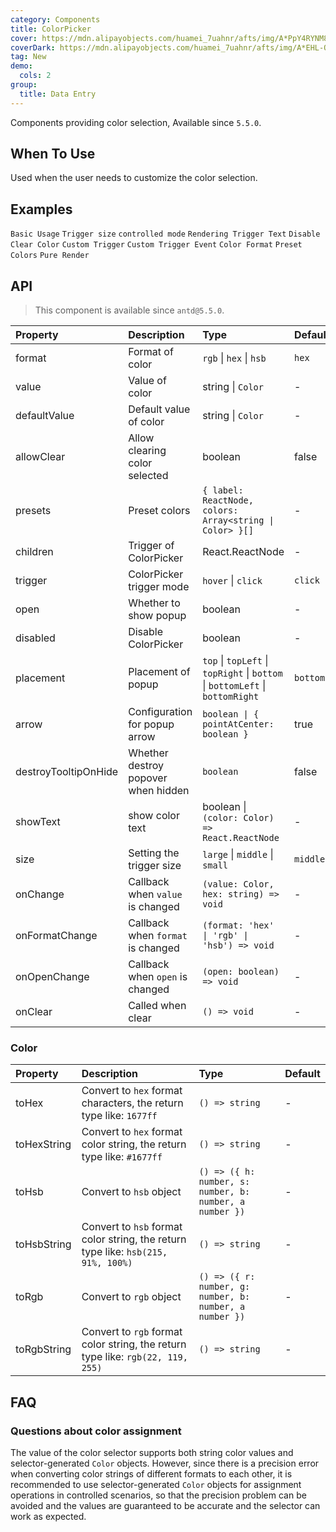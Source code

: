 ```yaml
---
category: Components
title: ColorPicker
cover: https://mdn.alipayobjects.com/huamei_7uahnr/afts/img/A*PpY4RYNM8UcAAAAAAAAAAAAADrJ8AQ/original
coverDark: https://mdn.alipayobjects.com/huamei_7uahnr/afts/img/A*EHL-QYJofZsAAAAAAAAAAAAADrJ8AQ/original
tag: New
demo:
  cols: 2
group:
  title: Data Entry
---
```


Components providing color selection, Available since `5.5.0`.

## When To Use

Used when the user needs to customize the color selection.

## Examples

<!-- prettier-ignore -->
<code src="./demo/base.tsx">Basic Usage</code>
<code src="./demo/size.tsx">Trigger size</code>
<code src="./demo/controlled.tsx">controlled mode</code>
<code src="./demo/text-render.tsx">Rendering Trigger Text</code>
<code src="./demo/disabled.tsx">Disable</code>
<code src="./demo/allowClear.tsx">Clear Color</code>
<code src="./demo/trigger.tsx">Custom Trigger</code>
<code src="./demo/trigger-event.tsx">Custom Trigger Event</code>
<code src="./demo/format.tsx">Color Format</code>
<code src="./demo/presets.tsx">Preset Colors</code>
<code src="./demo/pure-panel.tsx" debug>Pure Render</code>

## API

> This component is available since `antd@5.5.0`.

<!-- prettier-ignore -->
| Property | Description | Type | Default | Version |
| :-- | :-- | :-- | :-- | :-- |
| format | Format of color | `rgb` \| `hex` \| `hsb` | `hex` | |
| value | Value of color | string \| `Color` | - | |
| defaultValue | Default value of color | string \| `Color` | - | |
| allowClear | 	Allow clearing color selected | boolean | false | |
| presets | 	Preset colors | `{ label: ReactNode, colors: Array<string \| Color> }[]` | - | |
| children | Trigger of ColorPicker | React.ReactNode | - | |
| trigger | ColorPicker trigger mode | `hover` \| `click` | `click` | |
| open | Whether to show popup | boolean | - | |
| disabled | Disable ColorPicker | boolean | - | |
| placement | Placement of popup | `top` \| `topLeft` \| `topRight` \| `bottom` \| `bottomLeft` \| `bottomRight` | `bottomLeft` | |
| arrow | Configuration for popup arrow | `boolean \| { pointAtCenter: boolean }` | true | |
| destroyTooltipOnHide | Whether destroy popover when hidden | `boolean` | false | 5.7.0 |
| showText | show color text | boolean \| `(color: Color) => React.ReactNode` | - | 5.7.0 |
| size | Setting the trigger size | `large` \| `middle` \| `small` | `middle` | 5.7.0 |
| onChange | Callback when `value` is changed | `(value: Color, hex: string) => void` | - | |
| onFormatChange | Callback when `format` is changed | `(format: 'hex' \| 'rgb' \| 'hsb') => void` | - | |
| onOpenChange | Callback when `open` is changed | `(open: boolean) => void` | - | |
| onClear | Called when clear | `() => void` | - | 5.6.0 |

### Color

<!-- prettier-ignore -->
| Property | Description | Type | Default |
| :-- | :-- | :-- | :-- |
| toHex | Convert to `hex` format characters, the return type like: `1677ff` | `() => string` | - |
| toHexString | Convert to `hex` format color string, the return type like: `#1677ff` | `() => string` | - |
| toHsb | Convert to `hsb` object  | `() => ({ h: number, s: number, b: number, a number })` | - |
| toHsbString | Convert to `hsb` format color string, the return type like: `hsb(215, 91%, 100%)` | `() => string` | - |
| toRgb | Convert to `rgb` object  | `() => ({ r: number, g: number, b: number, a number })` | - |
| toRgbString | Convert to `rgb` format color string, the return type like: `rgb(22, 119, 255)` | `() => string` | - |

## FAQ

### Questions about color assignment

The value of the color selector supports both string color values and selector-generated `Color` objects. However, since there is a precision error when converting color strings of different formats to each other, it is recommended to use selector-generated `Color` objects for assignment operations in controlled scenarios, so that the precision problem can be avoided and the values are guaranteed to be accurate and the selector can work as expected.
